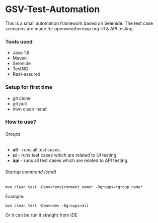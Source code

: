 # GSV-Test-Automation #

This is a small automation framework based on Selenide.
The test case scenarios are made for openweathermap.org UI & API testing.

### Tools used ###

* Java 1.8
* Maven
* Selenide
* TestNG
* Rest-assured

### Setup for first time ###

* git clone
* git pull
* mvn clean install

### How to use? ###

###### Groups

* **all** - runs all test cases.
* **ui** - runs test cases which are related to UI testing.
* **api** - runs all test cases which are related to API testing.

###### Startup command (cmd)

```
mvn clean test -Denv=*environment_name* -Dgroups=*group_name*
```
Example:
```
mvn clean test -Denv=dev -Dgroups=all
```

Or it can be run it straight from IDE
